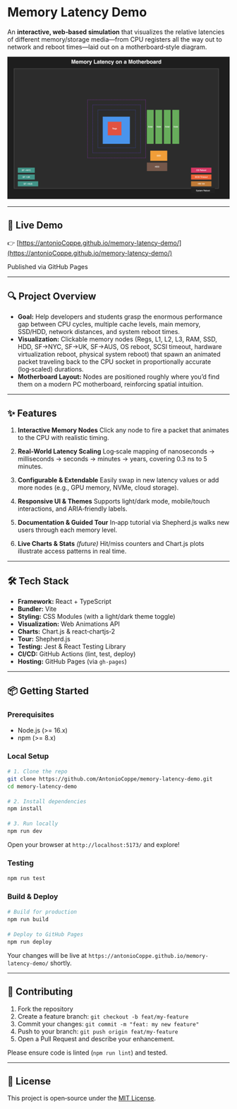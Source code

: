 # Memory Latency Demo

An **interactive, web‑based simulation** that visualizes the relative latencies of different memory/storage media—from CPU registers all the way out to network and reboot times—laid out on a motherboard‑style diagram.

![Screenshot of Memory Latency Demo](./public/preview.png)

---

## 🚀 Live Demo

👉 [https://antonioCoppe.github.io/memory-latency-demo/](https://antonioCoppe.github.io/memory-latency-demo/)

Published via GitHub Pages

---

## 🔍 Project Overview

* **Goal:** Help developers and students grasp the enormous performance gap between CPU cycles, multiple cache levels, main memory, SSD/HDD, network distances, and system reboot times.
* **Visualization:** Clickable memory nodes (Regs, L1, L2, L3, RAM, SSD, HDD, SF→NYC, SF→UK, SF→AUS, OS reboot, SCSI timeout, hardware virtualization reboot, physical system reboot) that spawn an animated packet traveling back to the CPU socket in proportionally accurate (log‑scaled) durations.
* **Motherboard Layout:** Nodes are positioned roughly where you’d find them on a modern PC motherboard, reinforcing spatial intuition.

---

## ✨ Features

1. **Interactive Memory Nodes**
   Click any node to fire a packet that animates to the CPU with realistic timing.

2. **Real‑World Latency Scaling**
   Log‑scale mapping of nanoseconds → milliseconds → seconds → minutes → years, covering 0.3 ns to 5 minutes.

3. **Configurable & Extendable**
   Easily swap in new latency values or add more nodes (e.g., GPU memory, NVMe, cloud storage).

4. **Responsive UI & Themes**
   Supports light/dark mode, mobile/touch interactions, and ARIA‑friendly labels.

5. **Documentation & Guided Tour**
   In‑app tutorial via Shepherd.js walks new users through each memory level.

6. **Live Charts & Stats** *(future)*
   Hit/miss counters and Chart.js plots illustrate access patterns in real time.

---

## 🛠️ Tech Stack

* **Framework:** React + TypeScript
* **Bundler:** Vite
* **Styling:** CSS Modules (with a light/dark theme toggle)
* **Visualization:** Web Animations API
* **Charts:** Chart.js & react‑chartjs‑2
* **Tour:** Shepherd.js
* **Testing:** Jest & React Testing Library
* **CI/CD:** GitHub Actions (lint, test, deploy)
* **Hosting:** GitHub Pages (via `gh-pages`)

---

## 📦 Getting Started

### Prerequisites

* Node.js (>= 16.x)
* npm (>= 8.x)

### Local Setup

```bash
# 1. Clone the repo
git clone https://github.com/AntonioCoppe/memory-latency-demo.git
cd memory-latency-demo

# 2. Install dependencies
npm install

# 3. Run locally
npm run dev
```

Open your browser at `http://localhost:5173/` and explore!

### Testing

```bash
npm run test
```

### Build & Deploy

```bash
# Build for production
npm run build

# Deploy to GitHub Pages
npm run deploy
```

Your changes will be live at `https://antonioCoppe.github.io/memory-latency-demo/` shortly.

---

## 🤝 Contributing

1. Fork the repository
2. Create a feature branch: `git checkout -b feat/my-feature`
3. Commit your changes: `git commit -m "feat: my new feature"`
4. Push to your branch: `git push origin feat/my-feature`
5. Open a Pull Request and describe your enhancement.

Please ensure code is linted (`npm run lint`) and tested.

---

## 📄 License

This project is open‑source under the [MIT License](LICENSE).
